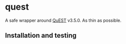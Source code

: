# quest

A safe wrapper around [QuEST](https://github.com/QuEST-Kit/QuEST/) v3.5.0. As
thin as possible.

## Installation and testing
